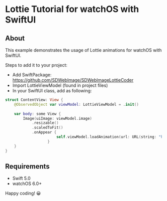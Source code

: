 # Lottie Tutorial for watchOS with SwiftUI

## About

This example demonstrates the usage of Lottie animations for watchOS with SwiftUI.

Steps to add it to your project:
- Add SwiftPackage: https://github.com/SDWebImage/SDWebImageLottieCoder
- Import LottieViewModel (found in project files)
- In your SwiftUI class, add as following:

```swift
struct ContentView: View {
    @ObservedObject var viewModel: LottieViewModel = .init()
    
    var body: some View {
        Image(uiImage: viewModel.image)
            .resizable()
            .scaledToFit()
            .onAppear {
                       self.viewModel.loadAnimation(url: URL(string: "https://assets8.lottiefiles.com/packages/lf20_Zz37yH.json")!)
                   }
    }
}
```


## Requirements

- Swift 5.0
- watchOS 6.0+

Happy coding! 😀
